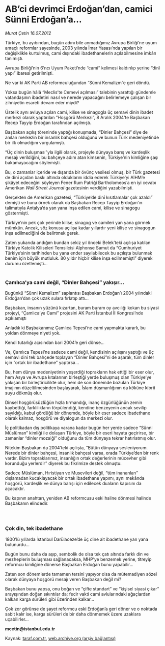 # AB’ci devrimci Erdoğan’dan, camici Sünni Erdoğan’a…

*Murat Çetin 16.07.2012*

<div class="yazi"><p>Türkiye, bu ayıbından, bugün adını bile anmadığımız Avrupa Birliği’ne uyum amaçlı reformlar sayesinde, 2003 yılında İmar Yasası’nda yapılan bir değişiklikle kurtulmuş, cami dışındaki ibadethanelerin açılabilmesine imkân tanımıştı.</p>
<p>Avrupa Birliği’nin 6’ncı Uyum Paketi’nde “cami” kelimesi kaldırılıp yerine “dinî yapı” ibaresi getirilmişti.</p>
<p>Ne var ki AK Parti AB reformculuğundan “Sünni Kemalizm”e geri döndü.</p>
<p>Yoksa bugün hâlâ “Meclis’te Cemevi açılması” talebinin yarattığı gündemle vatandaşının ibadetini nasıl ve nerede yapacağını belirlemeye çalışan bir zihniyetin esareti devam eder miydi?</p>
<p>Üstelik aynı avluya açılan cami, kilise ve sinagogla üç semavi dinin ibadet merkezi olarak yaptırılan “Hoşgörü Merkezi”, 8 Aralık 2004’te Başbakan Recep Tayyip Erdoğan tarafından açılmıştı.</p>
<p>Başbakan açılış töreninde yaptığı konuşmada, “Dinler Bahçesi” diye de anılan merkezin bir insanlık bahçesi olduğunu ve bunun Türk medeniyetinde bir ilk olmadığını vurgulamıştı.</p>
<p>“Üç dinin buluşması”yla ilgili olarak, projeyle dünyaya barış ve kardeşlik mesajı verildiğini, bu bahçeye adım atan kimsenin, Türkiye’nin kimliğine şaşı bakamayacağını söylemişti.</p>
<p>Bu, o zamanlar içeride ve dışarıda bir övünç vesilesi olmuş, bir Türk gazetesi de dinî açıdan baskı altında olduklarını iddia ederek Türkiye’yi AİHM’e şikâyet edeceğini söyleyen Fener Rum Patriği Bartholomeos’a en iyi cevabı Amerikan <i>Wall Street Journal</i> gazetesinin verdiğini yazabilmişti.</p>
<p>Gerçekten de Amerikan gazetesi, “Türkiye’de dinî kısıtlamalar çok azaldı” demişti ve buna örnek olarak da Başbakan Recep Tayyip Erdoğan’ın talimatıyla Antalya’da yan yana inşa edilen cami, kilise ve sinagogu göstermişti.</p>
<p>Türkiye’nin pek çok yerinde kilise, sinagog ve camileri yan yana görmek mümkün. Ancak, söz konusu açılışa kadar yıllardır yeni kilise ve sinagogun inşa edilmediğini de belirtmek gerek.</p>
<p>Zaten yukarıda andığım bundan sekiz yıl önceki Belek’teki açılışa katılan Türkiye Katolik Kiliseleri Temsilcisi Alphonse Samut da “Cumhuriyet Türkiye’sinin tarihinden bu yana ender sayılabilecek bu açılışta bulunmak benim için büyük mutluluk. 80 yıldır hiçbir kilise inşa edilmemişti” diyerek durumu özetlemişti... </p>
<h3><br/>Çamlıca’ya cami değil, “Dinler Bahçesi” yakışır…</h3>
<p>Bugünkü “Sünni Kemalizm” saplantısı Başbakan Erdoğan’ı 2004 yılındaki Erdoğan’dan çok uzak sulara fırlatıp attı... </p>
<p>Başbakan, insanın yüzünü kızartan, buram buram oy avcılığı kokan bu siyasi projeyi, “Çamlıca’ya Cami” projesini AK Parti İstanbul İl Kongresi’nde açıklamıştı</p>
<p>Anladık ki Başbakanımız Çamlıca Tepesi’ne cami yapmakta kararlı, bu yoldan dönmeye niyeti yok.</p>
<p>Kendi tutarlığı açısından bari 2004’e geri dönse...</p>
<p>Ve, Çamlıca Tepesi’ne sadece cami değil, kendisinin açılışını yaptığı ve üç semavi dini tek bahçede toplayan “Dinler Bahçesi”ni de aşarak, tüm dinler için “ortak bir ibadethane” yaptırsa...</p>
<p>Bu, hem dünya medeniyetinin yeşerdiği toprakların hak ettiği bir eser olur, hem Asya ve Avrupa kıtalarının birleştiği yerde buluşmuş olan Türkiye’ye yakışan bir birleştiricilikte olur, hem de son dönemde bozulan Türkiye imajının düzeltilmesinden başlayarak, İslam düşmanlığının da köküne kibrit suyu dökmüş olur.</p>
<p>Dinsel hoşgörüsüzlüğün hızla tırmandığı, inanç özgürlüğünün zemin kaybettiği, farklılıkların törpülendiği, kendine benzeyenin ancak sevilip sayıldığı, kabul gördüğü bir dönemde, böyle bir eser sadece ibadethane olarak kalmaz, hoşgörü ve diyalogun da merkezi olur.</p>
<p>İç politikadan dış politikaya varana kadar bugün her yerde sadece “Sünni Müslüman” kimliği ile dolaşan Türkiye, böyle bir eseri hayata geçirirse, bir zamanlar “dinler mozaiği” olduğunu da tüm dünyaya tekrar hatırlatmış olur.</p>
<p>Nitekim Başbakan da 2004’teki açılışta, “Bütün dünyaya sesleniyorum. Nerede bir dinler bahçesi, insanlık bahçesi varsa, orada Türkiye’den bir renk vardır. Bizim topraklarımız, insanlığın ortak değerlerinin mücevher gibi korunduğu yerlerdir” diyerek bu fikrimize destek olmuştu. </p>
<p>Sadece Müslüman, Hıristiyan ve Musevileri değil, “tüm inananları” dışlamadan kucaklayacak bir ortak ibadethane yapımı, aynı mekânda hoşgörü, kardeşlik ve dünya barışı için edilecek duaların kapısını da açacaktır. </p>
<p>Bu kapının anahtarı, yeniden AB reformcusu eski haline dönmesi halinde Başbakanın elindedir.</p>
<h3><br/><br/>Çok din, tek ibadethane</h3>
<p>1800’lü yıllarda İstanbul Darülaceze’de üç dine ait ibadethane yan yana bulunurdu…</p>
<p>Bugün bunu daha da aşıp, sembolik de olsa tek çatı altında farklı din ve mezheplerin buluşması sağlanacaksa, MHP’ye benzemek yerine, titreyip reformcu kimliğine dönerse Başbakan Erdoğan bunu yapabilir...</p>
<p>Zaten son dönemlerde tamamen tersini yapıyor olsa da mütemadiyen sözel olarak dünyaya hoşgörü mesajı veren Başbakan değil mi?</p>
<p>Başbakan bunu yapsa, onu boğan ve “çifte standart” ve “kişisel siyasi çıkar” arayışından doğan sıkıntılar da; fecir vakti cami avlularındaki ağaçlardan kalkan karga sürüleri gibi üzerinden kalkar...</p>
<p>Çok zor görünse de şayet reformcu eski Erdoğan’a geri döner ve o noktada sabit kalır ise, karga sürüleri de bir daha dönmemek üzere uzaklara uçabilirler…</p><b>mcetin@istanbul.edu.tr</b>
</div>

Kaynak: [taraf.com.tr](http://www.taraf.com.tr/murat-cetin/makale-ab-ci-devrimci-erdogan-dan-camici-sunni-erdogan.htm), [web.archive.org (arşiv bağlantısı)](http://web.archive.org/web/20131107083702/http://www.taraf.com.tr/murat-cetin/makale-ab-ci-devrimci-erdogan-dan-camici-sunni-erdogan.htm)
